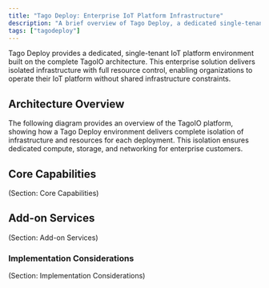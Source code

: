 ```yaml
---
title: "Tago Deploy: Enterprise IoT Platform Infrastructure"
description: "A brief overview of Tago Deploy, a dedicated single-tenant IoT platform built on the TagoIO architecture, with an architecture overview and pointers to core capabilities, add-on services, and implementation considerations."
tags: ["tagodeploy"]
---
```


Tago Deploy provides a dedicated, single-tenant IoT platform environment built on the complete TagoIO architecture. This enterprise solution delivers isolated infrastructure with full resource control, enabling organizations to operate their IoT platform without shared infrastructure constraints.

<!-- Image placeholder removed for build -->

## Architecture Overview

The following diagram provides an overview of the TagoIO platform, showing how a Tago Deploy environment delivers complete isolation of infrastructure and resources for each deployment. This isolation ensures dedicated compute, storage, and networking for enterprise customers.

## Core Capabilities

(Section: Core Capabilities)

## Add-on Services

(Section: Add-on Services)

### Implementation Considerations

(Section: Implementation Considerations)